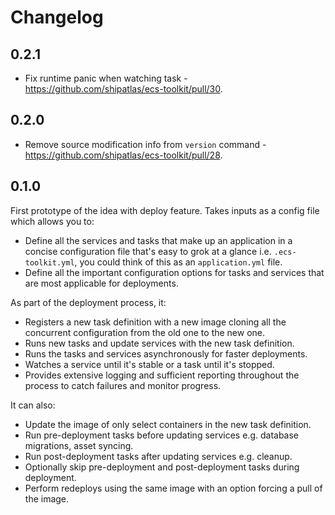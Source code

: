 # Changelog

## 0.2.1

* Fix runtime panic when watching task - https://github.com/shipatlas/ecs-toolkit/pull/30.

## 0.2.0

* Remove source modification info from `version` command - https://github.com/shipatlas/ecs-toolkit/pull/28.

## 0.1.0

First prototype of the idea with deploy feature. Takes inputs as a config file
which allows you to:

* Define all the services and tasks that make up an application in a concise
  configuration file that's easy to grok at a glance i.e. `.ecs-toolkit.yml`,
  you could think of this as an `application.yml` file.
* Define all the important configuration options for tasks and services that are
  most applicable for deployments.

As part of the deployment process, it:

* Registers a new task definition with a new image cloning all the concurrent
  configuration from the old one to the new one.
* Runs new tasks and update services with the new task definition.
* Runs the tasks and services asynchronously for faster deployments.
* Watches a service until it's stable or a task until it's stopped.
* Provides extensive logging and sufficient reporting throughout the process to
  catch failures and monitor progress.

It can also:

* Update the image of only select containers in the new task definition.
* Run pre-deployment tasks before updating services e.g. database migrations,
  asset syncing.
* Run post-deployment tasks after updating services e.g. cleanup.
* Optionally skip pre-deployment and post-deployment tasks during deployment.
* Perform redeploys using the same image with an option forcing a pull of the
  image.
